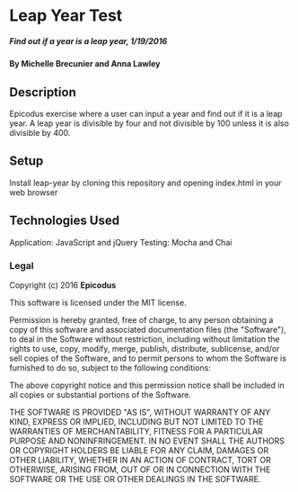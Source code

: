 # Leap Year Test

##### Find out if a year is a leap year, 1/19/2016

#### By Michelle Brecunier and Anna Lawley

## Description

Epicodus exercise where a user can input a year and find out if it is a leap year. A leap year is divisible by four and not divisible by 100 unless it is also divisible by 400.

## Setup

Install leap-year by cloning this repository and opening index.html in your web browser

## Technologies Used

Application: JavaScript and jQuery
Testing:  Mocha and Chai

### Legal

Copyright (c) 2016 **Epicodus**

This software is licensed under the MIT license.

Permission is hereby granted, free of charge, to any person obtaining a copy
of this software and associated documentation files (the "Software"), to deal
in the Software without restriction, including without limitation the rights
to use, copy, modify, merge, publish, distribute, sublicense, and/or sell
copies of the Software, and to permit persons to whom the Software is
furnished to do so, subject to the following conditions:

The above copyright notice and this permission notice shall be included in
all copies or substantial portions of the Software.

THE SOFTWARE IS PROVIDED "AS IS", WITHOUT WARRANTY OF ANY KIND, EXPRESS OR
IMPLIED, INCLUDING BUT NOT LIMITED TO THE WARRANTIES OF MERCHANTABILITY,
FITNESS FOR A PARTICULAR PURPOSE AND NONINFRINGEMENT. IN NO EVENT SHALL THE
AUTHORS OR COPYRIGHT HOLDERS BE LIABLE FOR ANY CLAIM, DAMAGES OR OTHER
LIABILITY, WHETHER IN AN ACTION OF CONTRACT, TORT OR OTHERWISE, ARISING FROM,
OUT OF OR IN CONNECTION WITH THE SOFTWARE OR THE USE OR OTHER DEALINGS IN
THE SOFTWARE.
